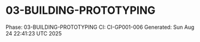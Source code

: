 # 03-BUILDING-PROTOTYPING
Phase: 03-BUILDING-PROTOTYPING
CI: CI-GP001-006
Generated: Sun Aug 24 22:41:23 UTC 2025
